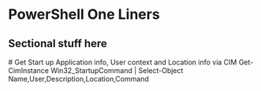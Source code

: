 # PowerShell One Liners

## Sectional stuff here

\# Get Start up Application info, User context and Location info via CIM
Get-CimInstance Win32_StartupCommand | Select-Object Name,User,Description,Location,Command
